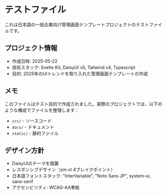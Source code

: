 # テストファイル

これは日本語の一般企業向け管理画面テンプレートプロジェクトのテストファイルです。

## プロジェクト情報
- 作成日時: 2025-05-22
- 技術スタック: Svelte Kit, DaisyUI v5, Tailwind v4, Typescript
- 目的: 2025年のUIトレンドを取り入れた管理画面テンプレートの作成

## メモ
このファイルはテスト目的で作成されました。実際のプロジェクトでは、以下のような構成でファイルを整理します：

- `src/` - ソースコード
- `docs/` - ドキュメント
- `static/` - 静的ファイル

## デザイン方針
- DaisyUIのテーマを踏襲
- レスポンシブデザイン（sm-xl 4ブレイクポイント）
- 日本語フォントスタック: "InterVariable", "Noto Sans JP", system-ui, sans-serif
- アクセシビリティ: WCAG-AA準拠
